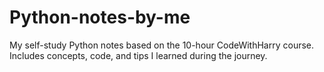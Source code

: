 # Python-notes-by-me
My self-study Python notes based on the 10-hour CodeWithHarry course. Includes concepts, code, and tips I learned during the journey.
